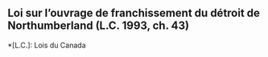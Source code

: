 ## Loi sur l’ouvrage de franchissement du détroit de Northumberland (L.C. 1993, ch. 43)
  *[L.C.]: Lois du Canada
